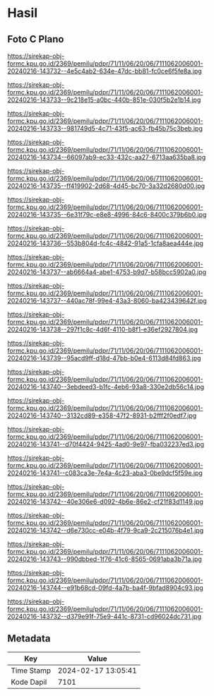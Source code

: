 # Hasil

## Foto C Plano

https://sirekap-obj-formc.kpu.go.id/2369/pemilu/pdpr/71/11/06/20/06/7111062006001-20240216-143732--4e5c4ab2-634e-47dc-bb81-fc0ce6f5fe8a.jpg

https://sirekap-obj-formc.kpu.go.id/2369/pemilu/pdpr/71/11/06/20/06/7111062006001-20240216-143733--9c218e15-a0bc-440b-851e-030f5b2e1b14.jpg

https://sirekap-obj-formc.kpu.go.id/2369/pemilu/pdpr/71/11/06/20/06/7111062006001-20240216-143733--981749d5-4c71-43f5-ac63-fb45b75c3beb.jpg

https://sirekap-obj-formc.kpu.go.id/2369/pemilu/pdpr/71/11/06/20/06/7111062006001-20240216-143734--66097ab9-ec33-432c-aa27-6713aa635ba8.jpg

https://sirekap-obj-formc.kpu.go.id/2369/pemilu/pdpr/71/11/06/20/06/7111062006001-20240216-143735--ff419902-2d68-4d45-bc70-3a32d2680d00.jpg

https://sirekap-obj-formc.kpu.go.id/2369/pemilu/pdpr/71/11/06/20/06/7111062006001-20240216-143735--6e31f79c-e8e8-4996-84c6-8400c379b6b0.jpg

https://sirekap-obj-formc.kpu.go.id/2369/pemilu/pdpr/71/11/06/20/06/7111062006001-20240216-143736--553b804d-fc4c-4842-91a5-1cfa8aea444e.jpg

https://sirekap-obj-formc.kpu.go.id/2369/pemilu/pdpr/71/11/06/20/06/7111062006001-20240216-143737--ab6664a4-abe1-4753-b9d7-b58bcc5902a0.jpg

https://sirekap-obj-formc.kpu.go.id/2369/pemilu/pdpr/71/11/06/20/06/7111062006001-20240216-143737--440ac78f-99e4-43a3-8060-ba423439642f.jpg

https://sirekap-obj-formc.kpu.go.id/2369/pemilu/pdpr/71/11/06/20/06/7111062006001-20240216-143738--297f1c8c-4d6f-4110-b8f1-e36ef2927804.jpg

https://sirekap-obj-formc.kpu.go.id/2369/pemilu/pdpr/71/11/06/20/06/7111062006001-20240216-143739--95acd9ff-d18d-47bb-b0e4-6113d84fd863.jpg

https://sirekap-obj-formc.kpu.go.id/2369/pemilu/pdpr/71/11/06/20/06/7111062006001-20240216-143740--3ebdeed3-b1fc-4eb6-93a8-330e2db56c14.jpg

https://sirekap-obj-formc.kpu.go.id/2369/pemilu/pdpr/71/11/06/20/06/7111062006001-20240216-143740--3132cd89-e358-47f2-8931-b2fff2f0edf7.jpg

https://sirekap-obj-formc.kpu.go.id/2369/pemilu/pdpr/71/11/06/20/06/7111062006001-20240216-143741--d70f4424-9425-4ad0-9e97-fba032237ed3.jpg

https://sirekap-obj-formc.kpu.go.id/2369/pemilu/pdpr/71/11/06/20/06/7111062006001-20240216-143741--c083ca3e-7e4a-4c23-aba3-0be9dcf5f59e.jpg

https://sirekap-obj-formc.kpu.go.id/2369/pemilu/pdpr/71/11/06/20/06/7111062006001-20240216-143742--40e306e6-d092-4b6e-86e2-cf21f83d1149.jpg

https://sirekap-obj-formc.kpu.go.id/2369/pemilu/pdpr/71/11/06/20/06/7111062006001-20240216-143742--d6e730cc-e04b-4f79-9ca9-2c215076b4e1.jpg

https://sirekap-obj-formc.kpu.go.id/2369/pemilu/pdpr/71/11/06/20/06/7111062006001-20240216-143743--990dbbed-1f76-41c6-8565-0691aba3b71a.jpg

https://sirekap-obj-formc.kpu.go.id/2369/pemilu/pdpr/71/11/06/20/06/7111062006001-20240216-143744--e91b68cd-09fd-4a7b-ba4f-9bfad8904c93.jpg

https://sirekap-obj-formc.kpu.go.id/2369/pemilu/pdpr/71/11/06/20/06/7111062006001-20240216-143732--d379e91f-75e9-441c-8731-cd96024dc731.jpg


## Metadata

| Key        | Value               |
| ---------- | ------------------- |
| Time Stamp | 2024-02-17 13:05:41 |
| Kode Dapil | 7101                |



